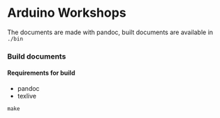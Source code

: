 # Arduino Workshops

The documents are made with pandoc, built documents are available in `./bin`

### Build documents

#### Requirements for build

* pandoc
* texlive

```
make
```

